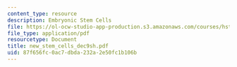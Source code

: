 ```yaml
---
content_type: resource
description: Embryonic Stem Cells
file: https://ol-ocw-studio-app-production.s3.amazonaws.com/courses/hst-730-molecular-biology-for-the-auditory-system-fall-2002/87f656fc0ac7dbda232a2e50fc1b106b_new_stem_cells_dec9sh.pdf
file_type: application/pdf
resourcetype: Document
title: new_stem_cells_dec9sh.pdf
uid: 87f656fc-0ac7-dbda-232a-2e50fc1b106b
---
```

